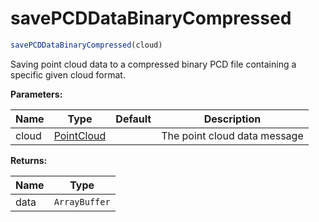 # savePCDDataBinaryCompressed

```ts
savePCDDataBinaryCompressed(cloud)
```

Saving point cloud data to a compressed binary PCD file containing a specific given cloud format.

**Parameters:**

| Name  | Type                                                | Default | Description                  |
| ----- | --------------------------------------------------- | ------- | ---------------------------- |
| cloud | [PointCloud](/docs/api/basic-structures#pointcloud) |         | The point cloud data message |

**Returns:**

| Name | Type          |
| ---- | ------------- |
| data | `ArrayBuffer` |
